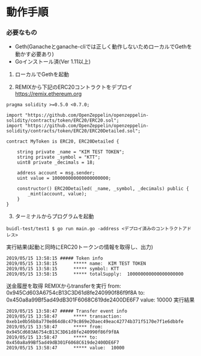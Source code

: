 # 動作手順

### 必要なもの
- Geth(Ganacheとganache-cliでは正しく動作しないためローカルでGethを動かす必要あり)
- Goインストール済(Ver 1.11以上)


1. ローカルでGethを起動

2. REMIXから下記のERC20コントラクトをデプロイ
https://remix.ethereum.org

```MyToken.sol
pragma solidity >=0.5.0 <0.7.0;

import "https://github.com/OpenZeppelin/openzeppelin-solidity/contracts/token/ERC20/ERC20.sol";
import "https://github.com/OpenZeppelin/openzeppelin-solidity/contracts/token/ERC20/ERC20Detailed.sol";

contract MyToken is ERC20, ERC20Detailed {

    string private _name = "KIM TEST TOKEN";
    string private _symbol = "KTT";
    uint8 private _decimals = 18;

    address account = msg.sender;
    uint value = 100000000000000000000;

    constructor() ERC20Detailed( _name, _symbol, _decimals) public {
        _mint(account, value);
    }
}
```

3. ターミナルからプログラムを起動
```Terminal
buidl-test/test1 $ go run main.go -address <デプロイ済みのコントラクトアドレス> 
```

実行結果(起動と同時にERC20トークンの情報を取得し、出力)
```Terminal
2019/05/15 13:58:15 ##### Token info
2019/05/15 13:58:15      ***** name:  KIM TEST TOKEN
2019/05/15 13:58:15      ***** symbol: KTT
2019/05/15 13:58:15      ***** totalSupply:  100000000000000000000
```

送金履歴を取得
REMIXからtransferを実行
from: 0x945Cd603A6754cB13C3D61d8fe240990f86f9f8A
to: 0x450a8a99Bf5ad49dB301F6068C619de2400DE6F7
value: 10000
実行結果
```Terminal
2019/05/15 13:58:47 ##### Transfer event info
2019/05/15 13:58:47      ***** transaction:  0xeb1e0b56b8a770e864d8c479c869e20aec49eac42774b371f5170e7f1e6dbbfe
2019/05/15 13:58:47      ***** from:  0x945Cd603A6754cB13C3D61d8fe240990f86f9f8A
2019/05/15 13:58:47      ***** to:  0x450a8a99Bf5ad49dB301F6068C619de2400DE6F7
2019/05/15 13:58:47      ***** value:  10000

```

